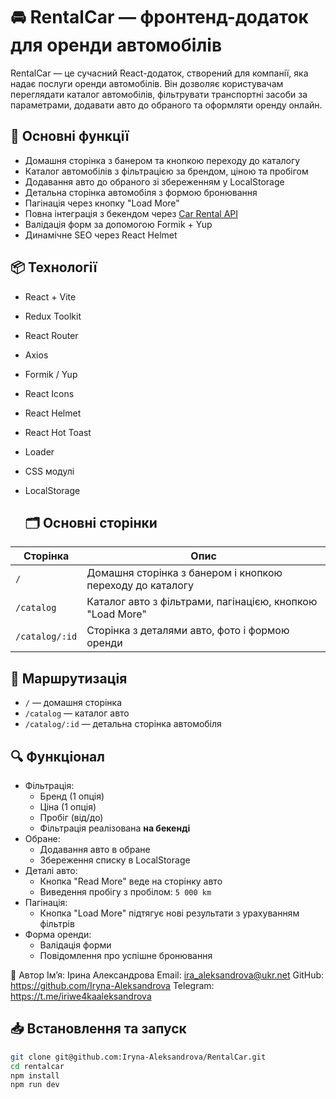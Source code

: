 # 🚘 RentalCar — фронтенд-додаток для оренди автомобілів

RentalCar — це сучасний React-додаток, створений для компанії, яка надає послуги оренди автомобілів. 
Він дозволяє користувачам переглядати каталог автомобілів, фільтрувати транспортні засоби за параметрами, додавати авто до обраного та оформляти оренду онлайн.

## 🔧 Основні функції

- Домашня сторінка з банером та кнопкою переходу до каталогу
- Каталог автомобілів з фільтрацією за брендом, ціною та пробігом
- Додавання авто до обраного зі збереженням у LocalStorage
- Детальна сторінка автомобіля з формою бронювання
- Пагінація через кнопку "Load More"
- Повна інтеграція з бекендом через [Car Rental API](https://car-rental-api.goit.global/api-docs/)
- Валідація форм за допомогою Formik + Yup
- Динамічне SEO через React Helmet

## 📦 Технології

- React + Vite
- Redux Toolkit
- React Router
- Axios
- Formik / Yup
- React Icons
- React Helmet
- React Hot Toast
- Loader
- CSS модулі 
- LocalStorage

  ## 🗂️ Основні сторінки

| Сторінка         | Опис |
|------------------|------|
| `/`              | Домашня сторінка з банером і кнопкою переходу до каталогу |
| `/catalog`       | Каталог авто з фільтрами, пагінацією, кнопкою "Load More" |
| `/catalog/:id`   | Сторінка з деталями авто, фото і формою оренди |

## 🔁 Маршрутизація

- `/` — домашня сторінка
- `/catalog` — каталог авто
- `/catalog/:id` — детальна сторінка автомобіля

## 🔍 Функціонал

- Фільтрація:
  - Бренд (1 опція)
  - Ціна (1 опція)
  - Пробіг (від/до)
  - Фільтрація реалізована **на бекенді**
- Обране:
  - Додавання авто в обране
  - Збереження списку в LocalStorage
- Деталі авто:
  - Кнопка "Read More" веде на сторінку авто
  - Виведення пробігу з пробілом: `5 000 km`
- Пагінація:
  - Кнопка "Load More" підтягує нові результати з урахуванням фільтрів
- Форма оренди:
  - Валідація форми
  - Повідомлення про успішне бронювання
 
👤 Автор
Імʼя: Ірина Александрова
Email: ira_aleksandrova@ukr.net
GitHub: https://github.com/Iryna-Aleksandrova
Telegram: https://t.me/iriwe4kaaleksandrova

## 📥 Встановлення та запуск
```bash
git clone git@github.com:Iryna-Aleksandrova/RentalCar.git 
cd rentalcar
npm install
npm run dev




